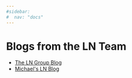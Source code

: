 ```yaml
---
#sidebar:
#  nav: "docs"
---
```


# Blogs from the LN Team #

+  [The LN Group Blog](/_pages/lnblog/)
+  [Michael's LN Blog](/_pages/rmyblog/)
